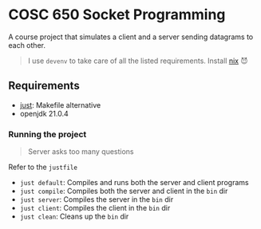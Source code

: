 # COSC 650 Socket Programming

A course project that simulates a client and a server sending datagrams to each other.

> I use `devenv` to take care of all the listed requirements. Install [nix](https://determinate.systems/nix-installer/) 😈

## Requirements 

- [just](https://github.com/casey/just): Makefile alternative
- openjdk 21.0.4

### Running the project

> Server asks too many questions

Refer to the `justfile`

- `just default`: Compiles and runs both the server and client programs
- `just compile`: Compiles both the server and client in the `bin` dir
- `just server`: Compiles the server in the `bin` dir
- `just client`: Compiles the client in the `bin` dir
- `just clean`: Cleans up the `bin` dir
